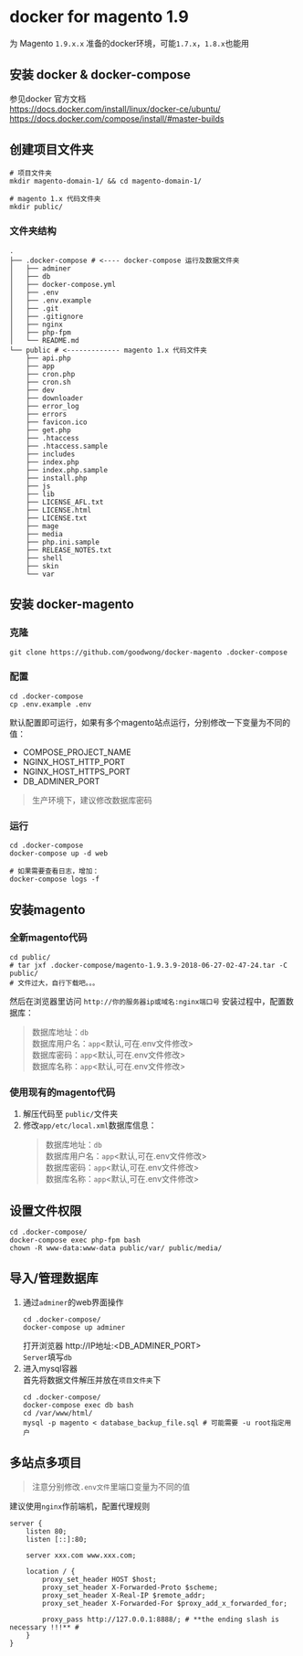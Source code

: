 
# docker for magento 1.9
为 Magento `1.9.x.x` 准备的docker环境，可能`1.7.x`，`1.8.x`也能用



## 安装 docker & docker-compose
参见docker 官方文档  
https://docs.docker.com/install/linux/docker-ce/ubuntu/  
https://docs.docker.com/compose/install/#master-builds  



## 创建项目文件夹
```shell
# 项目文件夹
mkdir magento-domain-1/ && cd magento-domain-1/

# magento 1.x 代码文件夹
mkdir public/
```

### 文件夹结构
```
.
├── .docker-compose # <---- docker-compose 运行及数据文件夹
│   ├── adminer
│   ├── db
│   ├── docker-compose.yml
│   ├── .env
│   ├── .env.example
│   ├── .git
│   ├── .gitignore
│   ├── nginx
│   ├── php-fpm
│   └── README.md
└── public # <------------- magento 1.x 代码文件夹
    ├── api.php
    ├── app
    ├── cron.php
    ├── cron.sh
    ├── dev
    ├── downloader
    ├── error_log
    ├── errors
    ├── favicon.ico
    ├── get.php
    ├── .htaccess
    ├── .htaccess.sample
    ├── includes
    ├── index.php
    ├── index.php.sample
    ├── install.php
    ├── js
    ├── lib
    ├── LICENSE_AFL.txt
    ├── LICENSE.html
    ├── LICENSE.txt
    ├── mage
    ├── media
    ├── php.ini.sample
    ├── RELEASE_NOTES.txt
    ├── shell
    ├── skin
    └── var
```


## 安装 docker-magento

### 克隆
```shell
git clone https://github.com/goodwong/docker-magento .docker-compose
```

### 配置
```shell
cd .docker-compose
cp .env.example .env
```
默认配置即可运行，如果有多个magento站点运行，分别修改一下变量为不同的值：
- COMPOSE_PROJECT_NAME  
- NGINX_HOST_HTTP_PORT  
- NGINX_HOST_HTTPS_PORT  
- DB_ADMINER_PORT  

> 生产环境下，建议修改数据库密码  

### 运行
```shell
cd .docker-compose
docker-compose up -d web

# 如果需要查看日志，增加：
docker-compose logs -f
```



## 安装magento

### 全新magento代码
```shell
cd public/
# tar jxf .docker-compose/magento-1.9.3.9-2018-06-27-02-47-24.tar -C public/
# 文件过大，自行下载吧。。。
```
然后在浏览器里访问 `http://你的服务器ip或域名:nginx端口号`
安装过程中，配置数据库： 
> 数据库地址：`db`  
> 数据库用户名：`app`<默认,可在.env文件修改>  
> 数据库密码：`app`<默认,可在.env文件修改>  
> 数据库名称：`app`<默认,可在.env文件修改>  

### 使用现有的magento代码
1. 解压代码至 `public/`文件夹
2. 修改`app/etc/local.xml`数据库信息：
    > 数据库地址：`db`  
    > 数据库用户名：`app`<默认,可在.env文件修改>  
    > 数据库密码：`app`<默认,可在.env文件修改>  
    > 数据库名称：`app`<默认,可在.env文件修改>  

## 设置文件权限
```shell
cd .docker-compose/
docker-compose exec php-fpm bash
chown -R www-data:www-data public/var/ public/media/
```

## 导入/管理数据库
1. 通过`adminer`的web界面操作
    ```shell
    cd .docker-compose/
    docker-compose up adminer
    ```
    打开浏览器 http://IP地址:<DB_ADMINER_PORT>  
    `Server`填写`db`  
2. 进入mysql容器  
    首先将数据文件解压并放在`项目文件夹`下
    ```shell
    cd .docker-compose/
    docker-compose exec db bash
    cd /var/www/html/
    mysql -p magento < database_backup_file.sql # 可能需要 -u root指定用户
    ```

## 多站点多项目
> 注意分别修改`.env文件`里端口变量为不同的值  

建议使用`nginx`作前端机，配置代理规则
```nginx
server {
    listen 80;
    listen [::]:80;

    server xxx.com www.xxx.com;

    location / {
        proxy_set_header HOST $host;
        proxy_set_header X-Forwarded-Proto $scheme;
        proxy_set_header X-Real-IP $remote_addr;
        proxy_set_header X-Forwarded-For $proxy_add_x_forwarded_for;

        proxy_pass http://127.0.0.1:8888/; # **the ending slash is necessary !!!** #
    }
}
```
